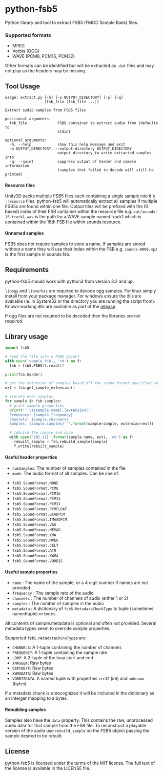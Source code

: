 # python-fsb5
Python library and tool to extract FSB5 (FMOD Sample Bank) files.

### Supported formats

- MPEG
- Vorbis (OGG)
- WAVE (PCM8, PCM16, PCM32)

Other formats can be identified but will be extracted as `.dat` files and may not play as the headers may be missing.

## Tool Usage

```
usage: extract.py [-h] [-o OUTPUT_DIRECTORY] [-p] [-q]
                  [fsb_file [fsb_file ...]]

Extract audio samples from FSB5 files

positional arguments:
  fsb_file              FSB5 container to extract audio from (defaults to
                        stdin)

optional arguments:
  -h, --help            show this help message and exit
  -o OUTPUT_DIRECTORY, --output-directory OUTPUT_DIRECTORY
                        output directory to write extracted samples into
  -q, --quiet           suppress output of header and sample information
                        (samples that failed to decode will still be printed)
 ```

#### Resource files
Unity3D packs multiple FSB5 files each containing a single sample into it's `.resource` files.
python-fsb5 will automatically extract all samples if multiple FSB5s are found within one file.
Output files will be prefixed with the (0 based) index of their FSB container within the resource file e.g. `out/sounds-15-track1.wav` is the path for a WAVE sample named track1 which is contained within the 16th FSB file within sounds.resource.

#### Unnamed samples
FSB5 does not require samples to store a name. If samples are stored without a name they will use their index within the FSB e.g. `sounds-0000.mp3` is the first sample in sounds.fsb.

## Requirements

python-fsb5 should work with python3 from version 3.2 and up.

`libogg` and `libvorbis` are required to decode ogg samples. For linux simply install from your package manager. For windows ensure the dlls are avaliable (ie. in System32 or the directory you are running the script from). Known working dlls are avaliable as part of the [release](https://github.com/HearthSim/python-fsb5/releases/tag/b7bf605).

If ogg files are not required to be decoded then the libraries are not required.

## Library usage

```python
import fsb5

# read the file into a FSB5 object
with open('sample.fsb', 'rb') as f:
  fsb = fsb5.FSB5(f.read())

print(fsb.header)

# get the extension of samples based off the sound format specified in the header
ext = fsb.get_sample_extension()

# iterate over samples
for sample in fsb.samples:
  # print sample properties
  print('''\t{sample.name}.{extension}:
  Frequency: {sample.frequency}
  Channels: {sample.channels}
  Samples: {sample.samples}'''.format(sample=sample, extension=ext))

  # rebuild the sample and save
  with open('{0}.{1}'.format(sample.name, ext), 'wb') as f:
    rebuilt_sample = fsb.rebuild_sample(sample)
    f.write(rebuilt_sample)
```

#### Useful header properties

- `numSamples`: The number of samples contained in the file
- `mode`: The audio format of all samples. Can be one of:
 * `fsb5.SoundFormat.NONE`
 * `fsb5.SoundFormat.PCM8`
 * `fsb5.SoundFormat.PCM16`
 * `fsb5.SoundFormat.PCM24`
 * `fsb5.SoundFormat.PCM32`
 * `fsb5.SoundFormat.PCMFLOAT`
 * `fsb5.SoundFormat.GCADPCM`
 * `fsb5.SoundFormat.IMAADPCM`
 * `fsb5.SoundFormat.VAG`
 * `fsb5.SoundFormat.HEVAG`
 * `fsb5.SoundFormat.XMA`
 * `fsb5.SoundFormat.MPEG`
 * `fsb5.SoundFormat.CELT`
 * `fsb5.SoundFormat.AT9`
 * `fsb5.SoundFormat.XWMA`
 * `fsb5.SoundFormat.VORBIS`


#### Useful sample properties

- `name` : The name of the sample, or a 4 digit number if names are not provided.
- `frequency` : The sample rate of the audio
- `channels` : The number of channels of audio (either 1 or 2)
- `samples` : The number of samples in the audio
- `metadata` : A dictionary of `fsb5.MetadataChunkType` to tuple (sometimes namedtuple) or bytes.

All contents of sample.metadata is optional and often not provided. Several metadata types seem to override sample properties.

Supported `fsb5.MetadataChunkType`s are:
 * `CHANNELS`: A 1-tuple containing the number of channels
 * `FREQUENCY`: A 1-tuple containing the sample rate
 * `LOOP`: A 2-tuple of the loop start and end
 * `XMASEEK`: Raw bytes
 * `DSPCOEFF`: Raw bytes
 * `XWMADATA`: Raw bytes
 * `VORBISDATA`: A named tuple with properties `crc32` (int) and `unknown` (bytes)

If a metadata chunk is unrecognized it will be included in the dictionary as an interger mapping to a bytes.

#### Rebuilding samples

Samples also have the `data` property.
This contains the raw, unprocessed audio data for that sample from the FSB file.
To reconstruct a playable version of the audio use `rebuild_sample` on the FSB5 object passing the sample desired to be rebuilt.


## License

python-fsb5 is licensed under the terms of the MIT license.
The full text of the license is available in the LICENSE file.
